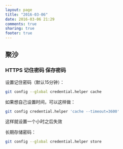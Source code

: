 ```yaml
---
layout: page
title: "2016-03-06"
date: 2016-03-06 21:29
comments: true
sharing: true
footer: true
---
```


## 聚沙

### HTTPS 记住密码 保存密码

设置记住密码（默认15分钟）：

```sh
git config --global credential.helper cache
```

如果想自己设置时间，可以这样做：

```sh
git config credential.helper 'cache --timeout=3600'
```

这样就设置一个小时之后失效

长期存储密码：

```sh
git config --global credential.helper store
```
